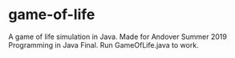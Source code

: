# game-of-life
A game of life simulation in Java. Made for Andover Summer 2019 Programming in Java Final. Run GameOfLife.java to work.

